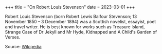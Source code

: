 +++
title = "On Robert Louis Stevenson"
date = 2023-03-01
+++

Robert Louis Stevenson (born Robert Lewis Balfour Stevenson; 13 November 1850 – 3 December 1894) was a Scottish novelist, essayist, poet and travel writer. He is best known for works such as Treasure Island, Strange Case of Dr Jekyll and Mr Hyde, Kidnapped and A Child's Garden of Verses.

Source: [Wikipedia](https://en.wikipedia.org/wiki/Robert_Louis_Stevenson)
